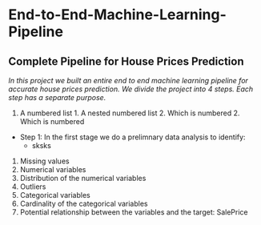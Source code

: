 # End-to-End-Machine-Learning-Pipeline #

## Complete Pipeline for House Prices Prediction ##

_In this project we built an entire end to end machine learning pipeline for accurate house prices prediction. We divide the project into 4 steps. Each step has a separate purpose._

1. A numbered list
              1. A nested numbered list
              2. Which is numbered
          2. Which is numbered

* Step 1: In the first stage we do a prelimnary data analysis to identify:
  * sksks
1. Missing values
1. Numerical variables
1. Distribution of the numerical variables
1. Outliers
1. Categorical variables
1. Cardinality of the categorical variables
1. Potential relationship between the variables and the target: SalePrice
